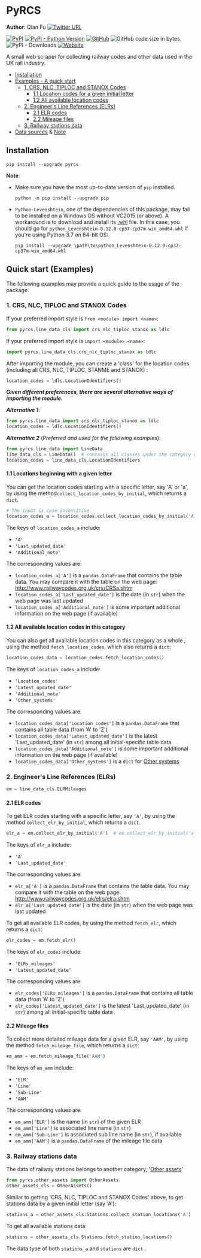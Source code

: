 # PyRCS

**Author**: Qian Fu [![Twitter URL](https://img.shields.io/twitter/url/https/twitter.com/Qian_Fu?label=Follow&style=social)](https://twitter.com/Qian_Fu) 

[![PyPI](https://img.shields.io/pypi/v/pyrcs?color=important&label=PyPI)](https://pypi.org/project/pyrcs/)
[![PyPI - Python Version](https://img.shields.io/pypi/pyversions/pyrcs?color=informational&label=Python)](https://www.python.org/downloads/)
[![GitHub](https://img.shields.io/github/license/mikeqfu/pyrcs?color=green&label=License)](https://github.com/mikeqfu/pyrcs/blob/master/LICENSE)
![GitHub code size in bytes](https://img.shields.io/github/languages/code-size/mikeqfu/pyrcs?color=yellow&label=Code%20size)
![PyPI - Downloads](https://img.shields.io/pypi/dm/pyrcs?color=yellowgreen&label=Downloads)
[![Website](https://img.shields.io/website/http/railwaycodes.org.uk?label=Data%20source&up_color=9cf&up_message=http%3A%2F%2Fwww.railwaycodes.org.uk)](http://www.railwaycodes.org.uk/)



A small web scraper for collecting railway codes and other data used in the UK rail industry. 



- [Installation](#installation)
- [Examples - A quick start](#quick-start-examples)
  - [1.  CRS, NLC, TIPLOC and STANOX Codes](#crs-nlc-tiploc-and-stanox-codes)
    - [1.1  Location codes for a given initial letter](#locations-beginning-with-a-given-letter)
    - [1.2  All available location codes](#all-available-location-codes)
  - [2.  Engineer's Line References (ELRs)](#elr)
    - [2.1  ELR codes](#elr-codes)
    - [2.2  Mileage files](#mileage-files)
  - [3.  Railway stations data](#railway-stations-data)
- [Data sources](http://www.railwaycodes.org.uk/misc/acknowledgements.shtm) & [Note](http://www.railwaycodes.org.uk/misc/contributing.shtm)





## Installation

```
pip install --upgrade pyrcs
```

**Note**: 

* Make sure you have the most up-to-date version of `pip` installed.

  ```
  python -m pip install --upgrade pip
  ```

* `Python-Levenshtein`, one of the dependencies of this package, may fail to be installed on a Windows OS without VC2015 (or above). A workaround is to download and install its [.whl](https://www.lfd.uci.edu/~gohlke/pythonlibs/#python-levenshtein) file. In this case, you should go for `python_Levenshtein-0.12.0-cp37-cp37m-win_amd64.whl` if you're using Python 3.7 on 64-bit OS: 

  ```
  pip install --upgrade \path\to\python_Levenshtein-0.12.0-cp37-cp37m-win_amd64.whl
  ```



## Quick start (Examples) <a name="quick-start-examples"></a>

The following examples may provide a quick guide to the usage of the package.



### 1.  CRS, NLC, TIPLOC and STANOX Codes <a name="crs-nlc-tiploc-and-stanox-codes"></a>

If your preferred import style is `from <module> import <name>`:

```python
from pyrcs.line_data_cls import crs_nlc_tiploc_stanox as ldlc
```

If your preferred import style is `import <module>.<name>`:

```python
import pyrcs.line_data_cls.crs_nlc_tiploc_stanox as ldlc
```

After importing the module, you can create a 'class' for the location codes (including all CRS, NLC, TIPLOC, STANME and STANOX) :

```python
location_codes = ldlc.LocationIdentifiers()
```



***Given different preferences, there are several alternative ways of importing the module.***

***Alternative 1***: 

```python
from pyrcs.line_data import crs_nlc_tiploc_stanox as ldlc
location_codes = ldlc.LocationIdentifiers()
```

***Alternative 2*** (*Preferred and used for the following examples*):

```python
from pyrcs.line_data import LineData
line_data_cls = LineData()  # contains all classes under the category of 'Line data'
location_codes = line_data_cls.LocationIdentifiers
```



#### 1.1  Locations beginning with a given letter <a name="locations-beginning-with-a-given-letter"></a>

You can get the location codes starting with a specific letter, say 'A' or 'a', by using the method`collect_location_codes_by_initial`, which returns a `dict`. 

```python
# The input is case-insensitive
location_codes_a = location_codes.collect_location_codes_by_initial('A')
```

The keys of `location_codes_a` include: 

* `'A'`
* `'Last_updated_date'`
* `'Additional_note'`

The corresponding values are:

* `location_codes_a['A']`  is a `pandas.DataFrame` that contains the table data. You may compare it with the table on the web page: http://www.railwaycodes.org.uk/crs/CRSa.shtm
* `location_codes_a['Last_updated_date']` is the date (in `str`) when the web page was last updated
* `location_codes_a['Additional_note']` is some important additional information on the web page (if available)



#### 1.2  All available location codes in this category <a name="all-available-location-codes"></a>

You can also get all available location codes in this category as a whole , using the method `fetch_location_codes`, which also returns a `dict`:

```python
location_codes_data = location_codes.fetch_location_codes()
```

The keys of `location_codes_a` include: 

- `'Location_codes'`
- `'Latest_updated_date'` 
- `'Additional_note'`
- `'Other_systems'`

The corresponding values are:

- `location_codes_data['Location_codes']`  is a `pandas.DataFrame` that contains all table data (from 'A' to 'Z')
- `location_codes_data['Latest_updated_date']` is the latest 'Last_updated_date' (in `str`) among all initial-specific table data
- `location_codes_data['Additional_note']` is some important additional information on the web page (if available)
- `location_codes_data['Other_systems']` is a `dict` for [Other systems](http://www.railwaycodes.org.uk/crs/CRS1.shtm)



### 2.  Engineer's Line References (ELRs) <a name="elr"></a>

```python
em = line_data_cls.ELRMileages
```



#### 2.1  ELR codes <a name="elr-codes"></a>

To get ELR codes starting with a specific letter, say `'A'`, by using the method `collect_elr_by_initial`, which returns a `dict`. 

```python
elr_a = em.collect_elr_by_initial('A')  # em.collect_elr_by_initial('a')
```

The keys of `elr_a` include: 

- `'A'`
- `'Last_updated_date'`

The corresponding values are:

- `elr_a['A']`  is a `pandas.DataFrame` that contains the table data. You may compare it with the table on the web page: http://www.railwaycodes.org.uk/elrs/elra.shtm
- `elr_a['Last_updated_date']` is the date (in `str`) when the web page was last updated

To get all available ELR codes, by using the method `fetch_elr`, which returns a `dict`:

```python
elr_codes = em.fetch_elr()
```

The keys of `elr_codes` include: 

- `'ELRs_mileages'`
- `'Latest_updated_date'`

The corresponding values are:

- `elr_codes['ELRs_mileages']`  is a `pandas.DataFrame` that contains all table data (from 'A' to 'Z')
- `elr_codes['Latest_updated_date']` is the latest 'Last_updated_date' (in `str`) among all initial-specific table data



#### 2.2  Mileage files <a name="mileage-files"></a>

To collect more detailed mileage data for a given ELR, say `'AAM'`, by using the method `fetch_mileage_file`, which returns a `dict`:

```python
em_amm = em.fetch_mileage_file('AAM')
```

The keys of `em_amm` include: 

- `'ELR'`
- `'Line'`
- `'Sub-Line'`
- `'AAM'`

The corresponding values are:

- `em_amm['ELR']`  is the name (in `str`) of the given ELR
- `em_amm['Line']` is associated line name (in `str`) 
- `em_amm['Sub-Line']` is associated sub line name (in `str`), if available
- `em_amm['AAM']` is a `pandas.DataFrame` of the mileage file data



### 3.  Railway stations data <a name="railway-stations-data"></a>

The data of railway stations belongs to another category, '[Other assets](http://www.railwaycodes.org.uk/otherassetsmenu.shtm)'

```python
from pyrcs.other_assets import OtherAssets
other_assets_cls = OtherAssets()
```

Similar to getting 'CRS, NLC, TIPLOC and STANOX Codes' above, to get stations data by a given initial letter (say 'A'):

```python
stations_a = other_assets_cls.Stations.collect_station_locations('A')
```

To get all available stations data:

```python
stations = other_assets_cls.Stations.fetch_station_locations()
```

The data type of both `stations_a` and `stations` are `dict` .

